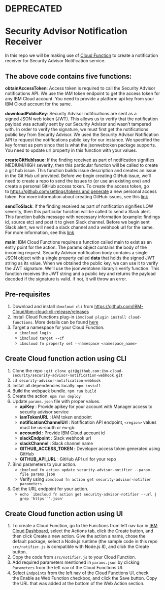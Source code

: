 # DEPRECATED

# Security Advisor Notification Receiver

In this repo we will be making use of [Cloud Function](https://cloud.ibm.com/docs/openwhisk/index.html#index) to create a notification receiver for Security Advisor Notification service.

## The above code contains five functions:
**obtainAccessToken**:
Access token is required to call the Security Advisor notifications API. We use the IAM token 
endpoint to get the access token for any IBM Cloud account. You need to provide a platform api key 
from your IBM Cloud account for the same.

**downloadPublicKey**:
Security Advisor notifications are sent as a signed JSON web token (JWT). This allows us to verify that the notification payload was actually sent by our Security Advisor and wasn’t tampered with. In order to verify the signature, we must first get the notifications public key from Security Advisor. We used the Security Advisor Notification API to request the notifications public key for our instance. We specified the key format as pem since that is what the jsonwebtoken package supports. You need to update url property in this function with your values.

**createGitHubIssue**:
If the finding received as part of notification signifies MEDIUM/HIGH severity, then this particular function will be called to create a git hub issue. This function builds issue description and creates an issue in the Git Hub url provided. Before we begin creating GitHub issue, we’ll need to create a repo to send the issues to (or use an existing one) and create a personal GitHub access token. To create the access token, go to https://github.com/settings/tokens and generate a new personal access token. For more information about creating GitHub issues, see this [link](https://developer.github.com/v3/issues/#create-an-issue)

**sendToSlack**: 
If the finding received as part of notification signifies LOW severity, then this particular function will be called to send a Slack alert. This function builds message with necessary information (example: findings id, source etc) and post it to given Slack channel. Before we begin sent Slack alert, we will need a slack channel and a webhook url for the same. For more information, see this [link](https://api.slack.com/incoming-webhooks#create_a_webhook)

**main**:
IBM Cloud Functions requires a function called main to exist as an entry point for the action. The params object contains the body of the incoming request. Security Advisor notification body contains a single JSON object with a single property called **data** that holds the signed JWT string as its value.
When we obtained the public key, we can use it to verify the JWT signature. We’ll use the jsonwebtoken library’s verify function. This function receives the JWT string and a public key and returns the payload decoded if the signature is valid. If not, it will throw an error.

## Pre-requisites
1. Download and install `ibmcloud cli` from https://github.com/IBM-Cloud/ibm-cloud-cli-release/releases
2. Install Cloud Functions plug-in `ibmcloud plugin install cloud-functions`. More details can be found [here](https://cloud.ibm.com/openwhisk/learn/cli)
3. Target a namespace for your Cloud Function.     
   - `ibmcloud login`
   - `ibmcloud target --cf`
   - `ibmcloud fn property set --namespace <namespace_name>`

## Create Cloud function action using CLI

1. Clone the repo : `git clone git@github.com:ibm-cloud-security/security-advisor-notification-webhook.git`
2. `cd security-advisor-notification-webhook`
3. Install all dependencies locally. `npm install`
4. Build the webpack bundle. `npm run build`
5. Create the action. `npm run deploy`
6. Update `params.json` file  with proper values.       
   - **apiKey** : Provide apikey for your account with Manager access to security advisor service
   - **iamTokenURL** : IAM token endpoint
   - **notificationChannelUrl** : Notification API endpoint, `<region>` values must be us-south or eu-gb
   - **accountId** : Provide IBM Cloud account id
   - **slackEndpoint** : Slack webhook url
   - **slackChannel** : Slack channel name
   - **GITHUB_ACCESS_TOKEN** : Developer access token generated using GitHub
   - **GITHUB_API_URL** : GitHub API url for your repo
7. Bind parameters to your action.   
   - `ibmcloud fn action update security-advisor-notifier --param-file params.json`
   - Verify using `ibmcloud fn action get security-advisor-notifier parameters`
8. Get the URL endpoint for your action.
   - ```echo `ibmcloud fn action get security-advisor-notifier --url | grep 'https'`'.json'```


 ## Create Cloud function action using UI

 1. To create a Cloud Function, go to the Functions from left nav bar in [IBM Cloud Dashboard](https://cloud.ibm.com/), select the Actions tab, click the Create button, and then click Create a new action. Give the action a name, chose the default package, select a Node.js runtime (the sample code in this repo `src/notifier.js` is compatible with Node.js 8), and click the Create button.
 2. Copy the code from `src/notifier.js` to your Cloud Function.
 3. Add required parameters mentioned in `params.json` by clicking `Parameters` from the left nav of the Cloud Functions UI.
 4. Select `Endpoints` from the left nav of the Cloud Functions UI, check the Enable as Web Function checkbox, and click the Save button. Copy the URL that was added at the bottom of the Web Action section.
  
